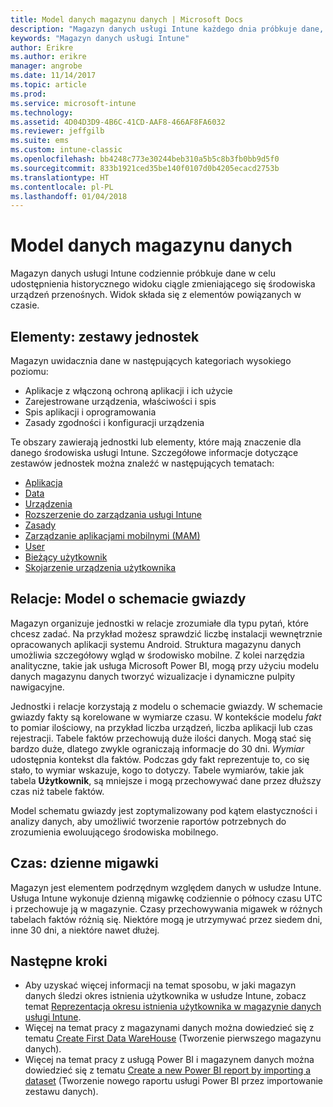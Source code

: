 ```yaml
---
title: Model danych magazynu danych | Microsoft Docs
description: "Magazyn danych usługi Intune każdego dnia próbkuje dane, aby przedstawić widok historyczny ciągle zmieniającego się środowiska mobilnego."
keywords: "Magazyn danych usługi Intune"
author: Erikre
ms.author: erikre
manager: angrobe
ms.date: 11/14/2017
ms.topic: article
ms.prod: 
ms.service: microsoft-intune
ms.technology: 
ms.assetid: 4D04D3D9-4B6C-41CD-AAF8-466AF8FA6032
ms.reviewer: jeffgilb
ms.suite: ems
ms.custom: intune-classic
ms.openlocfilehash: bb4248c773e30244beb310a5b5c8b3fb0bb9d5f0
ms.sourcegitcommit: 833b1921ced35be140f0107d0b4205ecacd2753b
ms.translationtype: HT
ms.contentlocale: pl-PL
ms.lasthandoff: 01/04/2018
---
```

# <a name="data-warehouse-data-model"></a>Model danych magazynu danych

Magazyn danych usługi Intune codziennie próbkuje dane w celu udostępnienia historycznego widoku ciągle zmieniającego się środowiska urządzeń przenośnych. Widok składa się z elementów powiązanych w czasie.

## <a name="things-entity-sets"></a>Elementy: zestawy jednostek

Magazyn uwidacznia dane w następujących kategoriach wysokiego poziomu:

  -  Aplikacje z włączoną ochroną aplikacji i ich użycie
  -  Zarejestrowane urządzenia, właściwości i spis
  -  Spis aplikacji i oprogramowania
  -  Zasady zgodności i konfiguracji urządzenia

Te obszary zawierają jednostki lub elementy, które mają znaczenie dla danego środowiska usługi Intune. Szczegółowe informacje dotyczące zestawów jednostek można znaleźć w następujących tematach:

  -  [Aplikacja](reports-ref-application.md)
  -  [Data](reports-ref-date.md)
  -  [Urządzenia](reports-ref-devices.md)
  -  [Rozszerzenie do zarządzania usługi Intune](reports-ref-intunemanagementextension.md)
  -  [Zasady](reports-ref-policy.md)
  -  [Zarządzanie aplikacjami mobilnymi (MAM)](reports-ref-mobile-app-management.md)
  -  [User](reports-ref-user.md)
  -  [Bieżący użytkownik](reports-ref-current-user.md)
  -  [Skojarzenie urządzenia użytkownika](reports-ref-user-device.md)

## <a name="relationships-star-schema-model"></a>Relacje: Model o schemacie gwiazdy

Magazyn organizuje jednostki w relacje zrozumiałe dla typu pytań, które chcesz zadać. Na przykład możesz sprawdzić liczbę instalacji wewnętrznie opracowanych aplikacji systemu Android. Struktura magazynu danych umożliwia szczegółowy wgląd w środowisko mobilne. Z kolei narzędzia analityczne, takie jak usługa Microsoft Power BI, mogą przy użyciu modelu danych magazynu danych tworzyć wizualizacje i dynamiczne pulpity nawigacyjne.

Jednostki i relacje korzystają z modelu o schemacie gwiazdy. W schemacie gwiazdy fakty są korelowane w wymiarze czasu. W kontekście modelu *fakt* to pomiar ilościowy, na przykład liczba urządzeń, liczba aplikacji lub czas rejestracji. Tabele faktów przechowują duże ilości danych. Mogą stać się bardzo duże, dlatego zwykle ograniczają informacje do 30 dni. *Wymiar* udostępnia kontekst dla faktów. Podczas gdy fakt reprezentuje to, co się stało, to wymiar wskazuje, kogo to dotyczy. Tabele wymiarów, takie jak tabela **Użytkownik**, są mniejsze i mogą przechowywać dane przez dłuższy czas niż tabele faktów. 

Model schematu gwiazdy jest zoptymalizowany pod kątem elastyczności i analizy danych, aby umożliwić tworzenie raportów potrzebnych do zrozumienia ewoluującego środowiska mobilnego.

## <a name="time-daily-snapshots"></a>Czas: dzienne migawki

Magazyn jest elementem podrzędnym względem danych w usłudze Intune. Usługa Intune wykonuje dzienną migawkę codziennie o północy czasu UTC i przechowuje ją w magazynie. Czasy przechowywania migawek w różnych tabelach faktów różnią się. Niektóre mogą je utrzymywać przez siedem dni, inne 30 dni, a niektóre nawet dłużej.

## <a name="next-steps"></a>Następne kroki

 - Aby uzyskać więcej informacji na temat sposobu, w jaki magazyn danych śledzi okres istnienia użytkownika w usłudze Intune, zobacz temat [Reprezentacja okresu istnienia użytkownika w magazynie danych usługi Intune](reports-ref-user-timeline.md).
 - Więcej na temat pracy z magazynami danych można dowiedzieć się z tematu [Create First Data WareHouse](https://www.codeproject.com/Articles/652108/Create-First-Data-WareHouse) (Tworzenie pierwszego magazynu danych).
 - Więcej na temat pracy z usługą Power BI i magazynem danych można dowiedzieć się z tematu [Create a new Power BI report by importing a dataset](https://powerbi.microsoft.com/documentation/powerbi-service-create-a-new-report/) (Tworzenie nowego raportu usługi Power BI przez importowanie zestawu danych). 
